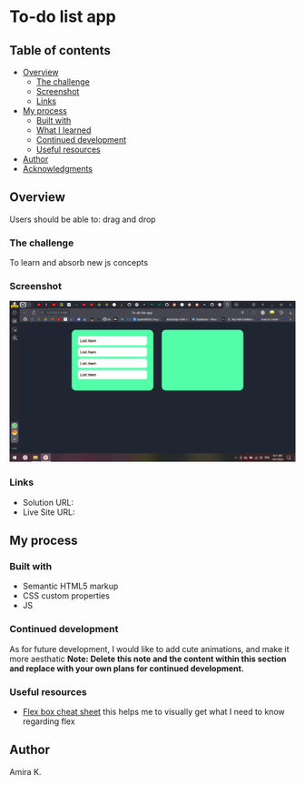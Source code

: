 # To-do list app

## Table of contents

- [Overview](#overview)
  - [The challenge](#the-challenge)
  - [Screenshot](#screenshot)
  - [Links](#links)
- [My process](#my-process)
  - [Built with](#built-with)
  - [What I learned](#what-i-learned)
  - [Continued development](#continued-development)
  - [Useful resources](#useful-resources)
- [Author](#author)
- [Acknowledgments](#acknowledgments)

## Overview

Users should be able to: drag and drop

### The challenge

To learn and absorb new js concepts

### Screenshot

![Drag and drop](image.png)

### Links

- Solution URL:
- Live Site URL:

## My process

### Built with

- Semantic HTML5 markup
- CSS custom properties
- JS

<!-- ### What I learned

This is a snippet of the things I learnt today building this To-do app:
To see how you can add code snippets, see below:

- Gives the perfect alignment between the input box and btn -->

### Continued development

As for future development, I would like to add cute animations, and make it more aesthatic
**Note: Delete this note and the content within this section and replace with your own plans for continued development.**

### Useful resources

- [Flex box cheat sheet](https://css-tricks.com/snippets/css/a-guide-to-flexbox/) this helps me to visually get what I need to know regarding flex

## Author

Amira K.

<!-- - Website - [Add your name here](https://www.your-site.com)
- Frontend Mentor - [@yourusername](https://www.frontendmentor.io/profile/yourusername)
- Twitter - [@yourusername](https://www.twitter.com/yourusername)
 -->

